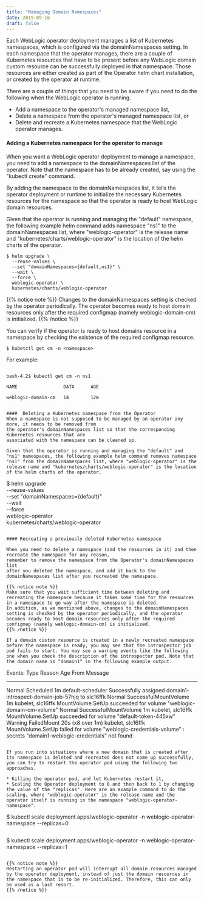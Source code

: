 ```yaml
---
title: "Managing Domain Namespaces"
date: 2019-09-16
draft: false
---
```


Each WebLogic operator deployment manages a list of Kubernetes namespaces, which is 
configured via the domainNamespaces setting. In each namespace that the operator manages, 
there are a couple of Kubernetes resources that have to be present before any WebLogic 
domain custom resource can be successfully deployed in that namespace. Those resources are
either created as part of the Operator helm chart installation, or created by the operator at runtime.

There are a couple of things that you need to be aware if you need to do the following when the WebLogic  operator is running.
* Add a namespace to the operator's managed namespace list,
* Delete a namespace from the operator's managed namespace list, or 
* Delete and recreate a Kubernetes namespace that the WebLogic operator manages.

#### Adding a Kubernetes namespace for the operator to manage
When you want a WebLogic operator deployment to manage a namespace, you need to add a namespace to the domainNamespaces list of the operator. Note that the namespace has to be already created, say using the "kubectl create" command.

By adding the namespace to the domainNamespaces list, it tells the operator deployment or runtime 
to initialize the necessary Kubernetes resources for the namespace so that the operator is ready to host WebLogic domain resources.

Given that the operator is running and managing the "default" namespace, the following example helm command adds namespace "ns1" to the domainNamespaces list, where "weblogic-operator" is the release name and "kubernetes/charts/weblogic-operator" is the location of the helm charts of the operator.

```
$ helm upgrade \
  --reuse-values \
  --set "domainNamespaces={default,ns1}" \
  --wait \
  --force \
  weblogic-operator \
  kubernetes/charts/weblogic-operator
```

{{% notice note %}}
Changes to the domainNamespaces setting is checked by the operator periodically. The operator becomes 
ready to host domain resources only after the required configmap (namely weblogic-domain-cm) is initialized.
{{% /notice %}}
 
You can verify if the operator is ready to host domains resource in a namespace by checking the existence of the required configmap resource.

```
$ kubetctl get cm -n <namespace>
```

For example:

```

bash-4.2$ kubectl get cm -n ns1

NAME                 DATA      AGE

weblogic-domain-cm   14        12m


####  Deleting a Kubernetes namespace from the Operator
When a namespace is not supposed to be managed by an operator any more, it needs to be removed from 
the operator's domainNamespaces list so that the corresponding Kubernetes resources that are 
associated with the namespace can be cleaned up. 

Given that the operator is running and managing the "default" and "ns1" namespaces, the following example helm command removes namespace "ns1" from the domainNamespaces list, where "weblogic-operator" is the release name and "kubernetes/charts/weblogic-operator" is the location of the helm charts of the operator.

```
$ helm upgrade \
  --reuse-values \
  --set "domainNamespaces={default}" \
  --wait \
  --force \
  weblogic-operator \
  kubernetes/charts/weblogic-operator

```

#### Recreating a previously deleted Kubernetes namespace

When you need to delete a namespace (and the resources in it) and then recreate the namespace for any reason, 
remember to remove the namespace from the Operator's domainNamespaces list 
after you deleted the namespace, and add it back to the domainNamespaces list after you recreated the namespace.

{{% notice note %}}
Make sure that you wait sufficient time between deleting and recreating the namespace because it takes some time for the resources in a namespace to go way after the namespace is deleted.
In addition, as we mentioned above, changes to the domainNamespaces setting is checked by the operator periodically, and the operator becomes ready to host domain resources only after the required configmap (namely weblogic-domain-cm) is initialized.
{{% /notice %}}

If a domain custom resource is created in a newly recreated namespace before the namespace is ready, you may see that the introspector job pod fails to start. You may see a warning events like the following one when you check the description of the introspector pod. Note that the domain name is "domain1" in the following example output.

```
Events:
  Type     Reason                 Age               From               Message
  ----     ------                 ----              ----               -------
  Normal   Scheduled              1m                default-scheduler  Successfully assigned domain1-introspect-domain-job-57hjq to slc16ffk
  Normal   SuccessfulMountVolume  1m                kubelet, slc16ffk  MountVolume.SetUp succeeded for volume "weblogic-domain-cm-volume"
  Normal   SuccessfulMountVolume  1m                kubelet, slc16ffk  MountVolume.SetUp succeeded for volume "default-token-445xw"
  Warning  FailedMount            20s (x8 over 1m)  kubelet, slc16ffk  MountVolume.SetUp failed for volume "weblogic-credentials-volume" : secrets "domain1-weblogic-credentials" not found

```

If you run into situations where a new domain that is created after its namespace is deleted and recreated does not come up successfully, you can try to restart the operator pod using the following two approaches.

* Killing the operator pod, and let Kubernetes restart it,
* Scaling the Operator deployment to 0 and then back to 1 by changing the value of the "replicas". Here are an example command to do the scaling, where "weblogic-operator" is the release name and the operator itself is running in the namespace "weblogic-operator-namespace".

```
$ kubectl scale deployment.apps/weblogic-operator -n weblogic-operator-namespace --replicas=0
```

```
$ kubectl scale deployment.apps/weblogic-operator -n weblogic-operator-namespace --replicas=1
```

{{% notice note %}}
Restarting an operator pod will interrupt all domain resources managed by the operator deployment, instead of just the domain resources in the namespace that is to be re-initialized. Therefore, this can only be used as a last resort.
{{% /notice %}}
